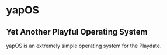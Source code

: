 # yapOS

## Yet Another Playful Operating System

yapOS is an extremely simple operating system for the Playdate.
